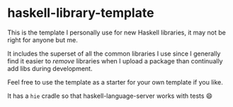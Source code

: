 # haskell-library-template

This is the template I personally use for new Haskell libraries, it may not be right for anyone but me.

It includes the superset of all the common libraries I use since I generally find it easier to _remove_ libraries when I upload a package than continually add libs during development.

Feel free to use the template as a starter for your own template if you like.

It has a `hie` cradle so that haskell-language-server works with tests 😄
